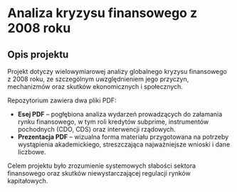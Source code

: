 # Analiza kryzysu finansowego z 2008 roku

## Opis projektu

Projekt dotyczy wielowymiarowej analizy globalnego kryzysu finansowego z 2008 roku, ze szczególnym uwzględnieniem jego przyczyn, mechanizmów oraz skutków ekonomicznych i społecznych.

Repozytorium zawiera dwa pliki PDF:
- **Esej PDF** – pogłębiona analiza wydarzeń prowadzących do załamania rynku finansowego, w tym roli kredytów subprime, instrumentów pochodnych (CDO, CDS) oraz interwencji rządowych.
- **Prezentacja PDF** – wizualna forma materiału przygotowana na potrzeby wystąpienia akademickiego, streszczająca najważniejsze wnioski i dane liczbowe.

Celem projektu było zrozumienie systemowych słabości sektora finansowego oraz skutków niewystarczającej regulacji rynków kapitałowych.
